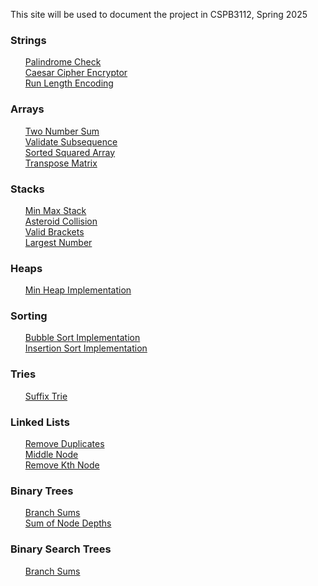 This site will be used to document the project
in CSPB3112, Spring 2025

<h3>Strings</h3>
<ul>
  <a href="Palindrome.html">Palindrome Check</a><br>
  <a href="Caesar_Cipher.html">Caesar Cipher Encryptor</a><br>
  <a href="Run_Length.html">Run Length Encoding</a><br>
</ul>

<h3>Arrays</h3>
<ul>
  <a href="Two_Number_Sum.html">Two Number Sum</a><br>
  <a href="Validate_Subsequence.html">Validate Subsequence</a><br>
  <a href="Sorted_Squared_Array.html">Sorted Squared Array</a><br>
  <a href="Transpose_Matrix.html">Transpose Matrix</a><br>
</ul>

<h3>Stacks</h3>
<ul>
  <a href="Min_Max_Stack.html">Min Max Stack</a><br>
  <a href="Asteroid_Collision.html">Asteroid Collision</a><br>
  <a href="Valid_Brackets.html">Valid Brackets</a><br>
  <a href="Largest_Number.html">Largest Number</a><br>
</ul>

<h3>Heaps</h3>
<ul>
  <a href="Min_Heap.html">Min Heap Implementation</a><br>
</ul>

<h3>Sorting</h3>
<ul>
  <a href="Bubble_Sort.html">Bubble Sort Implementation</a><br>
  <a href="Insertion_Sort.html">Insertion Sort Implementation</a><br>
</ul>

<h3>Tries</h3>
<ul>
  <a href="Suffix_Trie.html">Suffix Trie</a><br>
</ul>

<h3>Linked Lists</h3>
<ul>
  <a href="Remove_Duplicates.html">Remove Duplicates</a><br>
  <a href="Middle_Node.html">Middle Node</a><br>
  <a href="Remove_Kth_Node.html">Remove Kth Node</a><br>
</ul>

<h3>Binary Trees</h3>
<ul>
  <a href="Branch_Sums.html">Branch Sums</a><br>
  <a href="Sum_Node_Depths.html">Sum of Node Depths</a><br>
</ul>

<h3>Binary Search Trees</h3>
<ul>
  <a href="Closest_Value_BST.html">Branch Sums</a><br>
</ul>

